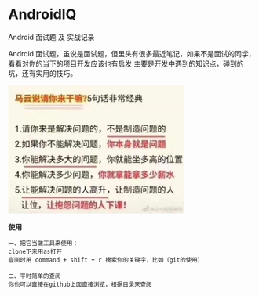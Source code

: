 # AndroidIQ
Android 面试题 及 实战记录

Android
面试题，虽说是面试题，但里头有很多最近笔记，如果不是面试的同学，看看对你的当下的项目开发应该也有启发
主要是开发中遇到的知识点，碰到的坑，还有实用的技巧。

![image](https://github.com/shenshizhong/AndroidIQ/blob/master/%E8%A7%A3%E5%86%B3%E9%97%AE%E9%A2%98.jpg)

**使用**
```
一、把它当做工具来使用：
clone下来用as打开
查阅时用 command + shift + r 搜索你的关键字，比如（git的使用）

二、平时简单的查阅
你也可以直接在github上面直接浏览，根据目录来查阅
```